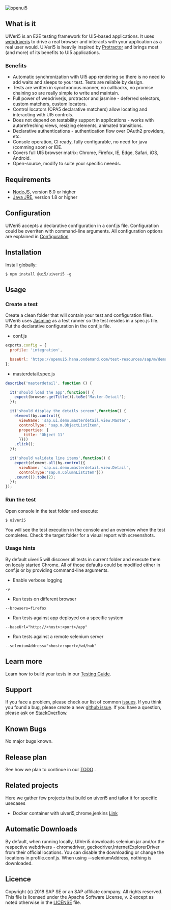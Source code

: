 ![openui5](http://openui5.org/images/OpenUI5_new_big_side.png)

## What is it
UIVeri5 is an E2E testing framework for UI5-based applications. It uses
[webdriverjs](https://code.google.com/p/selenium/wiki/WebDriverJs) to drive a real browser and interacts with your
application as a real user would. UIVeri5 is heavily inspired by [Protractor](http://www.protractortest.org/)
and brings most (and more) of its benefits to UI5 applications.

### Benefits
* Automatic synchronization with UI5 app rendering so there is no need to add waits and sleeps to your test. Tests are reliable by design.
* Tests are written in synchronous manner, no callbacks, no promise chaining so are really simple to write and maintain.
* Full power of webdriverjs, protractor and jasmine - deferred selectors, custom matchers, custom locators.
* Control locators (OPA5 declarative matchers) allow locating and interacting with UI5 controls.
* Does not depend on testability support in applications - works with autorefreshing views, resizing elements, animated transitions.
* Declarative authentications - authentication flow over OAuth2 providers, etc.
* Console operation, CI ready, fully configurable, no need for java (comming soon) or IDE.
* Covers full UI5 browser matrix: Chrome, Firefox, IE, Edge, Safari, iOS, Android.
* Open-source, modify to suite your specific neeeds.

## Requirements
* [NodeJS](https://nodejs.org/en/download/), version 8.0 or higher
* [Java JRE](https://openjdk.java.net/install/), version 1.8 or higher

## Configuration
UIVeri5 accepts a declarative configuration in a conf.js file. Configuration could be overriten with command-line arguments.
All configuration options are explained in [Configuration](docs/config/config.md)

## Installation
Install globally:
```
$ npm install @ui5/uiveri5 -g
```

## Usage

### Create a test
Create a clean folder that will contain your test and configuration files. UIVeri5 uses [Jasmine](https://jasmine.github.io/) as a test runner so the test resides in a spec.js file.
Put the declarative configuration in the conf.js file.

* conf.js
```js
exports.config = {
  profile: 'integration',

  baseUrl: 'https://openui5.hana.ondemand.com/test-resources/sap/m/demokit/master-detail/webapp/test/mockServer.html',
};
```

* masterdetail.spec.js
```js
describe('masterdetail', function () {

  it('should load the app',function() {
    expect(browser.getTitle()).toBe('Master-Detail');
  });

  it('should display the details screen',function() {
    element(by.control({
      viewName: 'sap.ui.demo.masterdetail.view.Master',
      controlType: 'sap.m.ObjectListItem',
      properties: {
        title: 'Object 11'
      }}))
    .click();
  });

  it('should validate line items',function() {
    expect(element.all(by.control({
      viewName: 'sap.ui.demo.masterdetail.view.Detail',
      controlType:'sap.m.ColumnListItem'}))
    .count()).toBe(2);
  });
});
```

### Run the test
Open console in the test folder and execute:
```
$ uiveri5
```
You will see the test execution in the console and an overview when the test completes. Check the target folder for a visual report with screenshots.

### Usage hints
By default uiveri5 will discover all tests in current folder and execute them on localy started Chrome.
All of those defaults could be modified either in conf.js or by providing command-line arguments.

* Enable verbose logging
```
-v
```
* Run tests on different browser
```
--browsers=firefox
```
* Run tests against app deployed on a specific system
```
--baseUrl="http://<host>:<port>/app"
```
* Run tests against a remote selenium server
```
--seleniumAddress="<host>:<port>/wd/hub"
```

## Learn more
Learn how to build your tests in our [Testing Guide](docs/usage/applicationtesting.md).

## Support
If you face a problem, please check our list of common [issues](docs/issues.md).
If you think you found a bug, please create a new [github issue](https://github.com/SAP/ui5-uiveri5/issues/new). 
If you have a question, please ask on [StackOverflow](http://stackoverflow.com/questions/tagged/uiveri5).

## Known Bugs
No major bugs known.

## Release plan
See how we plan to continue in our [TODO](docs/todo.md) .

## Related projects
Here we gather few projects that build on uiveri5 and tailor it for specific usecases

* Docker container with uiveri5,chrome,jenkins [Link](https://github.com/frumania/docker-uiveri5-jenkins-slave)

## Automatic Downloads
By default, when running locally, UIVeri5 downloads selenium.jar and/or the respective webdrivers - chromedriver, geckodriver,InternetExplorerDriver from their official locations. You can disable the downloading or change the locations in profile.conf.js. When using --seleniumAddress, nothing is downloaded.

## Licence
Copyright (c) 2018 SAP SE or an SAP affiliate company. All rights reserved.
This file is licensed under the Apache Software License, v. 2 except as noted otherwise in the [LICENSE](LICENSE.txt) file.
